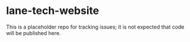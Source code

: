# lane-tech-website

This is a placeholder repo for tracking issues;  it is not expected that code will be published here.

